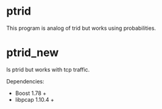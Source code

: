 # ptrid
This program is analog of trid but works using probabilities.

# ptrid_new
Is ptrid but works with tcp traffic.

Dependencies:
- Boost 1.78 +
- libpcap 1.10.4 +
